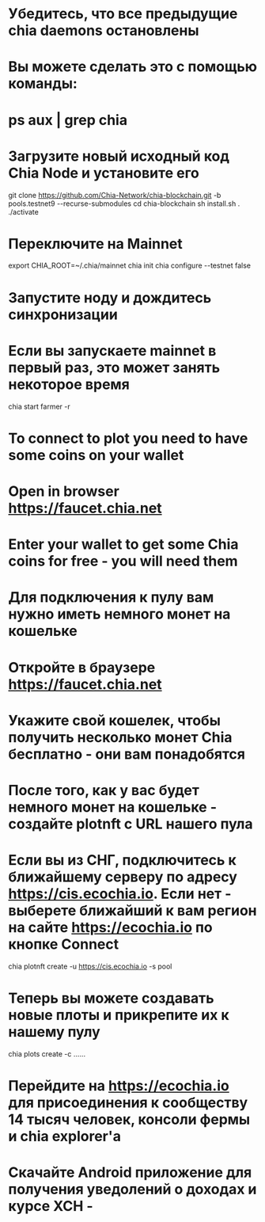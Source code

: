 # Убедитесь, что все предыдущие chia daemons остановлены
# Вы можете сделать это с помощью команды:
# ps aux | grep chia

# Загрузите новый исходный код Chia Node и установите его
git clone https://github.com/Chia-Network/chia-blockchain.git -b pools.testnet9 --recurse-submodules
cd chia-blockchain
sh install.sh
. ./activate

# Переключите на Mainnet 
export CHIA_ROOT=~/.chia/mainnet
chia init
chia configure --testnet false

# Запустите ноду и дождитесь синхронизации
# Если вы запускаете mainnet в первый раз, это может занять некоторое время
chia start farmer -r

# To connect to plot you need to have some coins on your wallet
# Open in browser https://faucet.chia.net 
# Enter your wallet to get some Chia coins for free - you will need them
# Для подключения к пулу вам нужно иметь немного монет на кошельке
# Откройте в браузере https://faucet.chia.net
# Укажите свой кошелек, чтобы получить несколько монет Chia бесплатно - они вам понадобятся

# После того, как у вас будет немного монет на кошельке - создайте plotnft с URL нашего пула
# Если вы из СНГ, подключитесь к ближайшему серверу по адресу https://cis.ecochia.io. Если нет - выберете ближайший к вам регион на сайте https://ecochia.io по кнопке Connect
chia plotnft create -u https://cis.ecochia.io -s pool

# Теперь вы можете создавать новые плоты и прикрепите их к нашему пулу
chia plots create -c <xch1ryuvwft4zwpjevksmlp264l9dv65hee5jrqh2arg8n43quhxspws22yhxm> ...... <YOUR PLOTING ARGS HERE>

# Перейдите на https://ecochia.io для присоединения к сообществу 14 тысяч человек, консоли фермы и chia explorer'a
# Скачайте Android приложение для получения уведолений о доходах и курсе XCH - 
